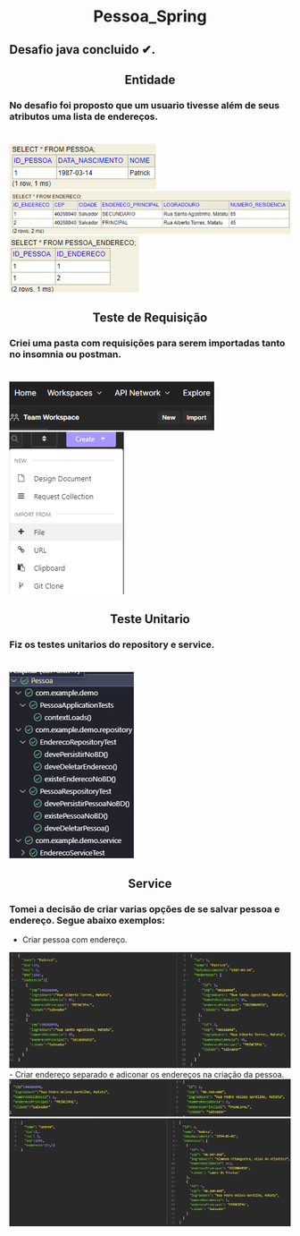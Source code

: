 <h1 align=center> Pessoa_Spring

## Desafio java concluido ✔.
## 
<h2 align=center> Entidade 

### No desafio foi proposto que um usuario tivesse além de seus atributos uma lista de endereços. 
#

<img src="img/pessoaEntity.png" />
<img src="img/enderecoEntity.png"  />
<img src="img/enderecoPessoaEntity.png"  />

<h2 align=center> Teste de Requisição

### Criei uma pasta com requisições para serem importadas tanto no insomnia ou postman.
#

<img src="img/importPostman.png"  /> 

<img src="img/importInsomnia.png"  />

<h2 align=center> Teste Unitario

### Fiz os testes unitarios do repository e service.
#

<img src="img/test.png"  />

<h2 align=center> Service

### Tomei a decisão de criar varias opções de se salvar pessoa e endereço. Segue abaixo exemplos:

-   Criar pessoa com endereço.
<img src="img/PessoaEndereco.png"  />
-   Criar endereço separado e adiconar os endereços na criação da pessoa.
<img src="img/endereco.png"  />
<img src="img/PessoaEndereco2.png"  />


